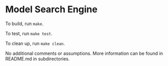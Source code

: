 # Model Search Engine

To build, run `make`.

To test, run `make test`.

To clean up, run `make clean`.

No additional comments or assumptions. More information can be found in README.md in subdirectories.

